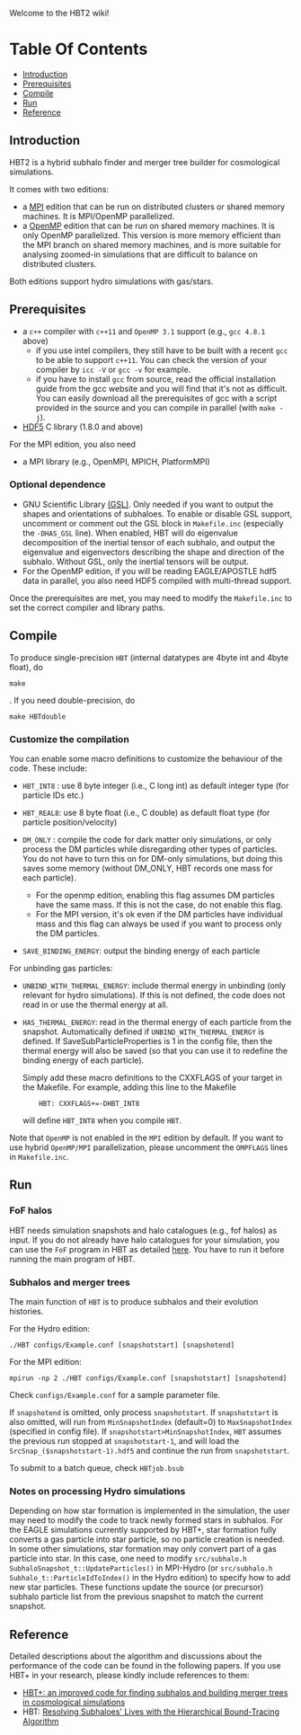 Welcome to the HBT2 wiki!

# Table Of Contents
* [Introduction](#introduction)
* [Prerequisites](#prerequisites)
* [Compile](#compile)
* [Run](#run)
* [Reference](#reference)

## Introduction
HBT2 is a hybrid subhalo finder and merger tree builder for cosmological simulations. 

It comes with two editions:
* a [MPI](https://github.com/Kambrian/HBT2/tree/MPI-Hydro) edition that can be run on distributed clusters or shared memory machines. It is MPI/OpenMP parallelized.
* a [OpenMP](https://github.com/Kambrian/HBT2/tree/hydro) edition that can be run on shared memory machines. It is only OpenMP parallelized. This version is more memory efficient than the MPI branch on shared memory machines, and is more suitable for analysing zoomed-in simulations that are difficult to balance on distributed clusters.

Both editions support hydro simulations with gas/stars.

## Prerequisites

- a `c++` compiler with `c++11` and `OpenMP 3.1` support (e.g., `gcc 4.8.1` above)
  * if you use intel compilers, they still have to be built with a recent `gcc` to be able to support `c++11`. You can check the version of your compiler by `icc -V` or `gcc -v` for example.
  * if you have to install `gcc` from source, read the official installation guide from the gcc website and you will find that it's not as difficult. You can easily download all the prerequisites of gcc with a script provided in the source and you can compile in parallel (with `make -j`).
- [HDF5](https://www.hdfgroup.org/) C library (1.8.0 and above)

For the MPI edition, you also need
- a MPI library (e.g., OpenMPI, MPICH, PlatformMPI)

### Optional dependence
- GNU Scientific Library [(GSL)](http://www.gnu.org/software/gsl/). 
Only needed if you want to output the shapes and orientations of subhaloes. To enable or disable GSL support, uncomment or comment out the GSL block in `Makefile.inc` (especially the `-DHAS_GSL` line). When enabled, HBT will do eigenvalue decomposition of the inertial tensor of each subhalo, and output the eigenvalue and eigenvectors describing the shape and direction of the subhalo. Without GSL, only the inertial tensors will be output.
- For the OpenMP edition, if you will be reading EAGLE/APOSTLE hdf5 data in parallel, you also need HDF5 compiled with multi-thread support.

Once the prerequisites are met, you may need to modify the `Makefile.inc` to set the correct compiler and library paths. 

## Compile
To produce single-precision `HBT` (internal datatypes are 4byte int and 4byte float), do

	make

. If you need double-precision, do

    make HBTdouble
    
### Customize the compilation

  You can enable some macro definitions to customize the behaviour of the code. These include:

- `HBT_INT8` : use 8 byte integer (i.e., C long int) as default integer type (for particle IDs etc.)
- `HBT_REAL8`: use 8 byte float (i.e., C double) as default float type (for particle position/velocity)
- `DM_ONLY` : compile the code for dark matter only simulations, or only process the DM particles while disregarding other types of particles. You do not have to turn this on for DM-only simulations, but doing this saves some memory (without DM_ONLY, HBT records one mass for each particle). 
     * For the openmp edition, enabling this flag assumes DM particles have the same mass. If this is not the case, do not enable this flag. 
     * For the MPI version, it's ok even if the DM particles have individual mass and this flag can always be used if you want to process only the DM particles.

- `SAVE_BINDING_ENERGY`: output the binding energy of each particle 

For unbinding gas particles:
- `UNBIND_WITH_THERMAL_ENERGY`: include thermal energy in unbinding (only relevant for hydro simulations). If this is not defined, the code does not read in or use the thermal energy at all.
- `HAS_THERMAL_ENERGY`: read in the thermal energy of each particle from the snapshot. Automatically defined if `UNBIND_WITH_THERMAL_ENERGY` is defined. If SaveSubParticleProperties is 1 in the config file, then the thermal energy will also be saved (so that you can use it to redefine the binding energy of each particle). 


  Simply add these macro definitions to the CXXFLAGS of your target in the Makefile. For example, adding this line to the Makefile
  
          HBT: CXXFLAGS+=-DHBT_INT8 

  will define `HBT_INT8` when you compile `HBT`.

Note that `OpenMP` is not enabled in the `MPI` edition by default. If you want to use hybrid `OpenMP/MPI` parallelization, please uncomment the `OMPFLAGS` lines in `Makefile.inc`. 

## Run
### FoF halos
HBT needs simulation snapshots and halo catalogues (e.g., fof halos) as input. If you do not already have halo catalogues for your simulation, you can use the `FoF` program in HBT as detailed [here](https://github.com/Kambrian/HBTplus/wiki/FoF-halos). You have to run it before running the main program of HBT.

### Subhalos and merger trees
The main function of `HBT` is to produce subhalos and their evolution histories. 

For the Hydro edition:
 
    ./HBT configs/Example.conf [snapshotstart] [snapshotend]

For the MPI edition:

    mpirun -np 2 ./HBT configs/Example.conf [snapshotstart] [snapshotend]

Check `configs/Example.conf` for a sample parameter file.

If `snapshotend` is omitted, only process `snapshotstart`. If `snapshotstart` is also omitted, will run from `MinSnapshotIndex` (default=0) to `MaxSnapshotIndex` (specified in config file). If `snapshotstart>MinSnapshotIndex`, `HBT` assumes the previous run stopped at `snapshotstart-1`, and will load the `SrcSnap_($snapshotstart-1).hdf5` and continue the run from `snapshotstart`. 

To submit to a batch queue, check `HBTjob.bsub`
### Notes on processing Hydro simulations
Depending on how star formation is implemented in the simulation, the user may need to modify the code to track newly formed stars in subhalos. For the EAGLE simulations currently supported by HBT+, star formation fully converts a gas particle into star particle, so no particle creation is needed. In some other simulations, star formation may only convert part of a gas particle into star. In this case, one need to modify `src/subhalo.h SubhaloSnapshot_t::UpdateParticles()` in MPI-Hydro (or `src/subhalo.h Subhalo_t::ParticleIdToIndex()` in the Hydro edition) to specify how to add new star particles. These functions update the source (or precursor) subhalo particle list from the previous snapshot to match the current snapshot.

## Reference
Detailed descriptions about the algorithm and discussions about the performance of the code can be found in the following papers. If you use HBT+ in your research, please kindly include references to them:
- [HBT+: an improved code for finding subhalos and building merger trees in cosmological simulations](https://arxiv.org/abs/1708.03646)
- HBT: [Resolving Subhaloes' Lives with the Hierarchical Bound-Tracing Algorithm](http://adsabs.harvard.edu/abs/2012MNRAS.427.2437H)

